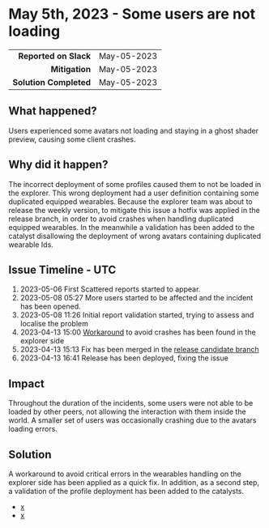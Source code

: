 # May 5th, 2023 - Some users are not loading

|                          |               |
| -----------------------: | :------------ |
| **Reported on Slack**    |  May-05-2023  |
|           **Mitigation** |  May-05-2023  |
|   **Solution Completed** |  May-05-2023  |

## What happened?

Users experienced some avatars not loading and staying in a ghost shader preview, causing some client crashes.

## Why did it happen?

The incorrect deployment of some profiles caused them to not be loaded in the explorer.
This wrong deployment had a user definition containing some duplicated equipped wearables.
Because the explorer team was about to release the weekly version, to mitigate this issue a hotfix was applied in the release branch, in order to avoid crashes when handling duplicated equipped wearables.
In the meanwhile a validation has been added to the catalyst disallowing the deployment of wrong avatars containing duplicated wearable Ids.

## Issue Timeline - UTC

1. 2023-05-06 First Scattered reports started to appear.
2. 2023-05-08 05:27 More users started to be affected and the incident has been opened.
3. 2023-05-08 11:26 Initial report validation started, trying to assess and localise the problem
4. 2023-04-13 15:00 [Workaround](https://github.com/decentraland/unity-renderer/pull/5138) to avoid crashes has been found in the explorer side
5. 2023-04-13 15:13 Fix has been merged in the [release candidate branch](https://github.com/decentraland/unity-renderer/pull/5130)
6. 2023-04-13 16:41 Release has been deployed, fixing the issue

## Impact

Throughout the duration of the incidents, some users were not able to be loaded by other peers, not allowing the interaction with them inside the world.
A smaller set of users was occasionally crashing due to the avatars loading errors.

## Solution

A workaround to avoid critical errors in the wearables handling on the explorer side has been applied as a quick fix.
In addition, as a second step, a validation of the profile deployment has been added to the catalysts.

- [x](https://github.com/decentraland/unity-renderer/pull/5138)
- [x](https://github.com/decentraland/schemas/pull/191)
